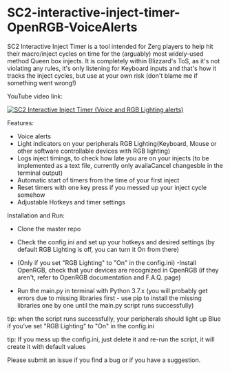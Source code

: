# SC2-interactive-inject-timer-OpenRGB-VoiceAlerts

SC2 Interactive Inject Timer is a tool intended for Zerg players to help hit their macro/inject cycles on time for the (arguably) most widely-used method Queen box injects.
It is completely within Blizzard's ToS, as it's not violating any rules, it's only listening for Keyboard inputs and that's how it tracks the inject cycles, but use at your own risk (don't blame me if something went wrong!)

YouTube video link: 

[![SC2 Interactive Inject Timer (Voice and RGB Lighting alerts)](https://img.youtube.com/vi/wZ9UIYPd81s/0.jpg)](https://www.youtube.com/watch?v=wZ9UIYPd81s "SC2 Interactive Inject Timer (Voice and RGB Lighting alerts)")

Features:
- Voice alerts
- Light indicators on your peripherals RGB Lighting(Keyboard, Mouse or other software controllable devices with RGB lighting)
- Logs inject timings, to check how late you are on your injects (to be implemented as a text file, currently only availaCancel changesble in the terminal output)
- Automatic start of timers from the time of your first inject
- Reset timers with one key press if you messed up your inject cycle somehow
- Adjustable Hotkeys and timer settings

Installation and Run:
- Clone the master repo
- Check the config.ini and set up your hotkeys and desired settings (by default RGB Lighting is off, you can turn it On from there)
  
- (Only if you set "RGB Lighting" to "On" in the config.ini) -Install OpenRGB, check that your devices are recognized in OpenRGB (if they aren't, refer to OpenRGB documentation and F.A.Q. page)
- Run the main.py in terminal with Python 3.7.x (you will probably get errors due to missing libraries first  - use pip to install the missing libraries one by one until the main.py script runs successfully)

tip: when the script runs successfully, your peripherals should light up Blue if you've set "RGB Lighting" to "On" in the config.ini

tip: If you mess up the config.ini, just delete it and re-run the script, it will create it with default values

Please submit an issue if you find a bug or if you have a suggestion.
